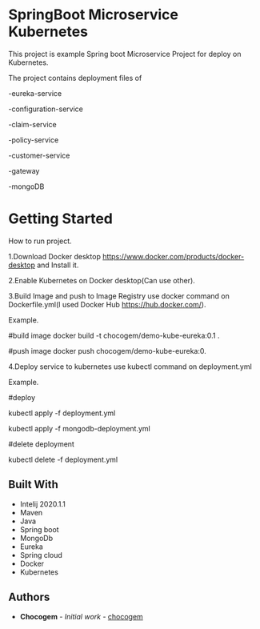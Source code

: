 # SpringBoot Microservice Kubernetes

This project is example Spring boot Microservice Project for deploy on Kubernetes.

The project contains deployment files of 

-eureka-service

-configuration-service

-claim-service

-policy-service

-customer-service  

-gateway

-mongoDB



# Getting Started 

How to run project.

1.Download Docker desktop https://www.docker.com/products/docker-desktop and Install it.

2.Enable Kubernetes on Docker desktop(Can use other).

3.Build Image and push to Image Registry use docker command on Dockerfile.yml(I used Docker Hub https://hub.docker.com/).

Example.

#build image
docker build -t chocogem/demo-kube-eureka:0.1 .

#push image
docker push chocogem/demo-kube-eureka:0.


4.Deploy service to kubernetes use kubectl command on deployment.yml

Example.

#deploy

kubectl apply -f deployment.yml 

kubectl apply -f mongodb-deployment.yml

#delete deployment

kubectl delete -f deployment.yml



## Built With

* Intelij 2020.1.1
* Maven
* Java
* Spring boot
* MongoDb
* Eureka
* Spring cloud
* Docker
* Kubernetes


## Authors

* **Chocogem** - *Initial work* - [chocogem](https://github.com/chocogem)

